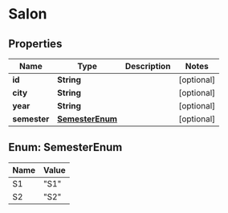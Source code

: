 

# Salon


## Properties

| Name | Type | Description | Notes |
|------------ | ------------- | ------------- | -------------|
|**id** | **String** |  |  [optional] |
|**city** | **String** |  |  [optional] |
|**year** | **String** |  |  [optional] |
|**semester** | [**SemesterEnum**](#SemesterEnum) |  |  [optional] |



## Enum: SemesterEnum

| Name | Value |
|---- | -----|
| S1 | &quot;S1&quot; |
| S2 | &quot;S2&quot; |



